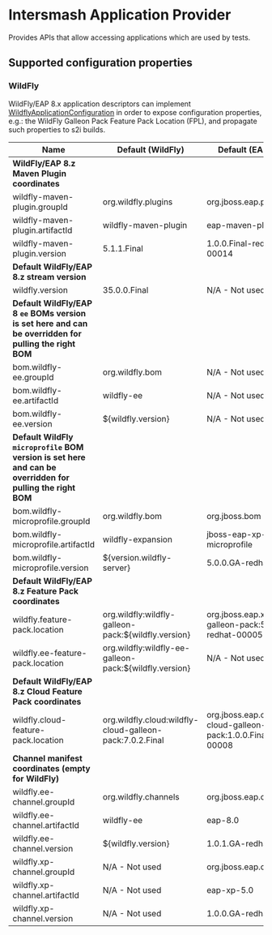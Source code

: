 # Intersmash Application Provider

Provides APIs that allow accessing applications which are used by tests.

## Supported configuration properties

### WildFly

WildFly/EAP 8.x application descriptors can implement [WildflyApplicationConfiguration](/org/jboss/intersmash/applications/wildfly/WildflyApplicationConfiguration.java) in 
order to expose configuration properties, e.g.: the WildFly Galleon Pack Feature Pack Location (FPL), and 
propagate such properties to s2i builds.

| Name                                                                                                       | Default (WildFly)                                        | Default (EAP XP 6)                                                  |
|------------------------------------------------------------------------------------------------------------|----------------------------------------------------------|---------------------------------------------------------------------|
| **WildFly/EAP 8.z Maven Plugin coordinates**                                                               |                                                          |                                                                     |
| wildfly-maven-plugin.groupId                                                                               | org.wildfly.plugins                                      | org.jboss.eap.plugins                                               |
| wildfly-maven-plugin.artifactId                                                                            | wildfly-maven-plugin                                     | eap-maven-plugin                                                    |
| wildfly-maven-plugin.version                                                                               | 5.1.1.Final                                              | 1.0.0.Final-redhat-00014                                            |
| **Default WildFly/EAP 8.z stream version**                                                                 |                                                          |                                                                     |
| wildfly.version                                                                                            | 35.0.0.Final                                             | N/A - Not used                                                      |
| **Default WildFly/EAP 8 `ee` BOMs version is set here and can be overridden for pulling the right BOM**    |                                                          |                                                                     |
| bom.wildfly-ee.groupId                                                                                     | org.wildfly.bom                                          | N/A - Not used                                                      |
| bom.wildfly-ee.artifactId                                                                                  | wildfly-ee                                               | N/A - Not used                                                      |
| bom.wildfly-ee.version                                                                                     | ${wildfly.version}                                       | N/A - Not used                                                      |
| **Default WildFly `microprofile` BOM version is set here and can be overridden for pulling the right BOM** |                                                          |                                                                     |
| bom.wildfly-microprofile.groupId                                                                           | org.wildfly.bom                                          | org.jboss.bom                                                       |
| bom.wildfly-microprofile.artifactId                                                                        | wildfly-expansion                                        | jboss-eap-xp-microprofile                                           |
| bom.wildfly-microprofile.version                                                                           | ${version.wildfly-server}                                | 5.0.0.GA-redhat-00009                                               |
| **Default WildFly/EAP 8.z Feature Pack coordinates**                                                       |                                                          |                                                                     |
| wildfly.feature-pack.location                                                                              | org.wildfly:wildfly-galleon-pack:${wildfly.version}      | org.jboss.eap.xp:wildfly-galleon-pack:5.0.0.GA-redhat-00005         |
| wildfly.ee-feature-pack.location                                                                           | org.wildfly:wildfly-ee-galleon-pack:${wildfly.version}   | N/A - Not used                                                      |
| **Default WildFly/EAP 8.z Cloud Feature Pack coordinates**                                                 |                                                          |                                                                     |
| wildfly.cloud-feature-pack.location                                                                        | org.wildfly.cloud:wildfly-cloud-galleon-pack:7.0.2.Final | org.jboss.eap.cloud:eap-cloud-galleon-pack:1.0.0.Final-redhat-00008 |
| **Channel manifest coordinates (empty for WildFly)**                                                       |                                                          |                                                                     |
| wildfly.ee-channel.groupId                                                                                 | org.wildfly.channels                                     | org.jboss.eap.channels                                              |
| wildfly.ee-channel.artifactId                                                                              | wildfly-ee                                               | eap-8.0                                                             |
| wildfly.ee-channel.version                                                                                 | ${wildfly.version}                                       | 1.0.1.GA-redhat-00003                                               |
| wildfly.xp-channel.groupId                                                                                 | N/A - Not used                                           | org.jboss.eap.channels                                              |
| wildfly.xp-channel.artifactId                                                                              | N/A - Not used                                           | eap-xp-5.0                                                          |
| wildfly.xp-channel.version                                                                                 | N/A - Not used                                           | 1.0.0.GA-redhat-00006                                               |